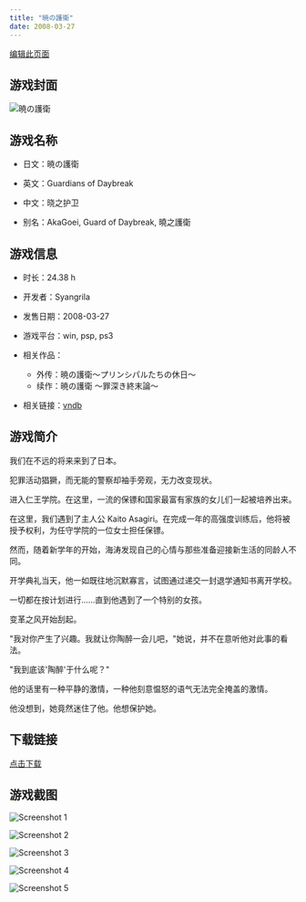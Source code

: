 ```yaml
---
title: "暁の護衛"
date: 2008-03-27
---
```

[编辑此页面](https://github.com/ACG-3/ADV3-source/blob/main/source/_posts/%E6%9A%81%E3%81%AE%E8%AD%B7%E8%A1%9B%20%EF%BD%9E%E7%BD%AA%E6%B7%B1%E3%81%8D%E7%B5%82%E6%9C%AB%E8%AB%96%EF%BD%9E.md)

## 游戏封面

![暁の護衛](https%3A//pan.timero.xyz/onedrive/img_lib_001/%E6%9A%81%E3%81%AE%E8%AD%B7%E8%A1%9B%20%EF%BD%9E%E7%BD%AA%E6%B7%B1%E3%81%8D%E7%B5%82%E6%9C%AB%E8%AB%96%EF%BD%9E_cover.avif)


## 游戏名称

- 日文：暁の護衛
- 英文：Guardians of Daybreak
- 中文：晓之护卫

- 别名：AkaGoei, Guard of Daybreak, 曉之護衛


## 游戏信息

- 时长：24.38 h
- 开发者：Syangrila
- 发售日期：2008-03-27
- 游戏平台：win, psp, ps3
- 相关作品：
   - 外传：暁の護衛～プリンシパルたちの休日～
   - 续作：暁の護衛 ～罪深き終末論～

- 相关链接：[vndb](https://vndb.org/v629)


## 游戏简介

我们在不远的将来来到了日本。

犯罪活动猖獗，而无能的警察却袖手旁观，无力改变现状。

进入仁王学院。在这里，一流的保镖和国家最富有家族的女儿们一起被培养出来。

在这里，我们遇到了主人公 Kaito Asagiri。在完成一年的高强度训练后，他将被授予权利，为任守学院的一位女士担任保镖。

然而，随着新学年的开始，海涛发现自己的心情与那些准备迎接新生活的同龄人不同。

开学典礼当天，他一如既往地沉默寡言，试图通过递交一封退学通知书离开学校。

一切都在按计划进行......直到他遇到了一个特别的女孩。

变革之风开始刮起。

"我对你产生了兴趣。我就让你陶醉一会儿吧，"她说，并不在意听他对此事的看法。

"我到底该'陶醉'于什么呢？"

他的话里有一种平静的激情，一种他刻意愠怒的语气无法完全掩盖的激情。

他没想到，她竟然迷住了他。他想保护她。




## 下载链接

[点击下载](https://pan.timero.xyz/onedrive/adv_lib_001/%E6%9A%81%E3%81%AE%E8%AD%B7%E8%A1%9B%20%EF%BD%9E%E7%BD%AA%E6%B7%B1%E3%81%8D%E7%B5%82%E6%9C%AB%E8%AB%96%EF%BD%9E)


## 游戏截图


![Screenshot 1](https%3A//pan.timero.xyz/onedrive/img_lib_001/%E6%9A%81%E3%81%AE%E8%AD%B7%E8%A1%9B%20%EF%BD%9E%E7%BD%AA%E6%B7%B1%E3%81%8D%E7%B5%82%E6%9C%AB%E8%AB%96%EF%BD%9E_Screenshot_1.avif)

![Screenshot 2](https%3A//pan.timero.xyz/onedrive/img_lib_001/%E6%9A%81%E3%81%AE%E8%AD%B7%E8%A1%9B%20%EF%BD%9E%E7%BD%AA%E6%B7%B1%E3%81%8D%E7%B5%82%E6%9C%AB%E8%AB%96%EF%BD%9E_Screenshot_2.avif)

![Screenshot 3](https%3A//pan.timero.xyz/onedrive/img_lib_001/%E6%9A%81%E3%81%AE%E8%AD%B7%E8%A1%9B%20%EF%BD%9E%E7%BD%AA%E6%B7%B1%E3%81%8D%E7%B5%82%E6%9C%AB%E8%AB%96%EF%BD%9E_Screenshot_3.avif)

![Screenshot 4](https%3A//pan.timero.xyz/onedrive/img_lib_001/%E6%9A%81%E3%81%AE%E8%AD%B7%E8%A1%9B%20%EF%BD%9E%E7%BD%AA%E6%B7%B1%E3%81%8D%E7%B5%82%E6%9C%AB%E8%AB%96%EF%BD%9E_Screenshot_4.avif)

![Screenshot 5](https%3A//pan.timero.xyz/onedrive/img_lib_001/%E6%9A%81%E3%81%AE%E8%AD%B7%E8%A1%9B%20%EF%BD%9E%E7%BD%AA%E6%B7%B1%E3%81%8D%E7%B5%82%E6%9C%AB%E8%AB%96%EF%BD%9E_Screenshot_5.avif)

